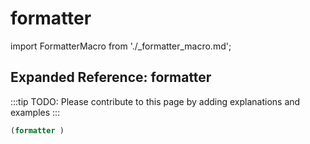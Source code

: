 # formatter

import FormatterMacro from './_formatter_macro.md';

<FormatterMacro />

## Expanded Reference: formatter

:::tip
TODO: Please contribute to this page by adding explanations and examples
:::

```lisp
(formatter )
```
